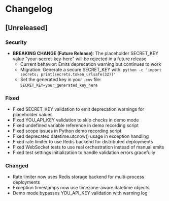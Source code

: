 # Changelog

## [Unreleased]

### Security

- **BREAKING CHANGE (Future Release)**: The placeholder SECRET_KEY value "your-secret-key-here" will be rejected in a future release
  - Current behavior: Emits deprecation warning but continues to work
  - Migration: Generate a secure SECRET_KEY with: `python -c 'import secrets; print(secrets.token_urlsafe(32))'`
  - Set the generated key in your `.env` file: `SECRET_KEY=your_generated_key_here`

### Fixed

- Fixed SECRET_KEY validation to emit deprecation warnings for placeholder values
- Fixed YOU_API_KEY validation to skip checks in demo mode
- Fixed undefined variable reference in demo recording script
- Fixed scope issues in Python demo recording script
- Fixed deprecated datetime.utcnow() usage in exception handling
- Fixed rate limiter to use Redis backend for distributed deployments
- Fixed WebSocket tests to use real orchestration instead of manual emits
- Fixed test settings initialization to handle validation errors gracefully

### Changed

- Rate limiter now uses Redis storage backend for multi-process deployments
- Exception timestamps now use timezone-aware datetime objects
- Demo mode bypasses YOU_API_KEY validation with warning log

